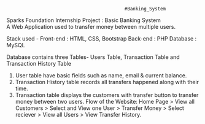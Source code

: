                                                #Banking_System
Sparks Foundation Internship Project : Basic Banking System  
A Web Application used to transfer money between multiple users.  

Stack used - 
Front-end : HTML, CSS, Bootstrap
Back-end : PHP 
Database : MySQL   

Database contains three Tables- Users Table, Transaction Table and Transaction History Table
1. User table have basic fields such as name, email & current balance. 
2. Transaction History table records all transfers happened along with their time.  
3. Transaction table displays the customers with transfer button to transfer money between two users.
Flow of the Website: Home Page > View all Customers > Select and View one User > Transfer Money > Select reciever > View all Users > View Transfer History.

